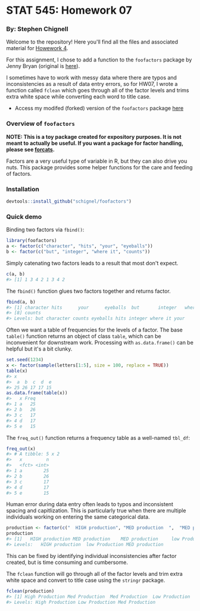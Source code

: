 <!-- README.md is generated from README.Rmd. Please edit that file -->
STAT 545: Homework 07
=====================

### By: Stephen Chignell

Welcome to the repository! Here you'll find all the files and associated material for [Howework 4](http://stat545.com/Classroom/assignments/hw07/hw07.html).

For this assignment, I chose to add a function to the `foofactors` package by Jenny Bryan (original is [here](https://github.com/jennybc/foofactors)).

I sometimes have to work with messy data where there are typos and inconsistencies as a result of data entry errors, so for HW07, I wrote a function called `fclean` which goes through all of the factor levels and trims extra white space while converting each word to title case.

-   Access my modifed (forked) version of the `foofactors` package [here](https://github.com/schignel/foofactors)

### Overview of `foofactors`

**NOTE: This is a toy package created for expository purposes. It is not meant to actually be useful. If you want a package for factor handling, please see [forcats](https://cran.r-project.org/package=forcats).**

Factors are a very useful type of variable in R, but they can also drive you nuts. This package provides some helper functions for the care and feeding of factors.

### Installation

``` r
devtools::install_github("schignel/foofactors")
```

### Quick demo

Binding two factors via `fbind()`:

``` r
library(foofactors)
a <- factor(c("character", "hits", "your", "eyeballs"))
b <- factor(c("but", "integer", "where it", "counts"))
```

Simply catenating two factors leads to a result that most don't expect.

``` r
c(a, b)
#> [1] 1 3 4 2 1 3 4 2
```

The `fbind()` function glues two factors together and returns factor.

``` r
fbind(a, b)
#> [1] character hits      your      eyeballs  but       integer   where it 
#> [8] counts   
#> Levels: but character counts eyeballs hits integer where it your
```

Often we want a table of frequencies for the levels of a factor. The base `table()` function returns an object of class `table`, which can be inconvenient for downstream work. Processing with `as.data.frame()` can be helpful but it's a bit clunky.

``` r
set.seed(1234)
x <- factor(sample(letters[1:5], size = 100, replace = TRUE))
table(x)
#> x
#>  a  b  c  d  e 
#> 25 26 17 17 15
as.data.frame(table(x))
#>   x Freq
#> 1 a   25
#> 2 b   26
#> 3 c   17
#> 4 d   17
#> 5 e   15
```

The `freq_out()` function returns a frequency table as a well-named `tbl_df`:

``` r
freq_out(x)
#> # A tibble: 5 x 2
#>   x         n
#>   <fct> <int>
#> 1 a        25
#> 2 b        26
#> 3 c        17
#> 4 d        17
#> 5 e        15
```

Human error during data entry often leads to typos and inconsistent spacing and capitlization. This is particularly true when there are multiple individuals working on entering the same categorical data.

``` r
production <- factor(c("  HIGH production", "MED production  ",  "MED production  ", " low Production"))
production
#> [1]   HIGH production MED production    MED production     low Production  
#> Levels:   HIGH production  low Production MED production
```

This can be fixed by identifying individual inconsistencies after factor created, but is time consuming and cumbersome.

The `fclean` function will go through all of the factor levels and trim extra white space and convert to title case using the `stringr` package.

``` r
fclean(production)
#> [1] High Production Med Production  Med Production  Low Production 
#> Levels: High Production Low Production Med Production
```

